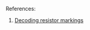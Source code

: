 References:

1. [Decoding resistor markings](https://learn.sparkfun.com/tutorials/resistors/decoding-resistor-markings)
